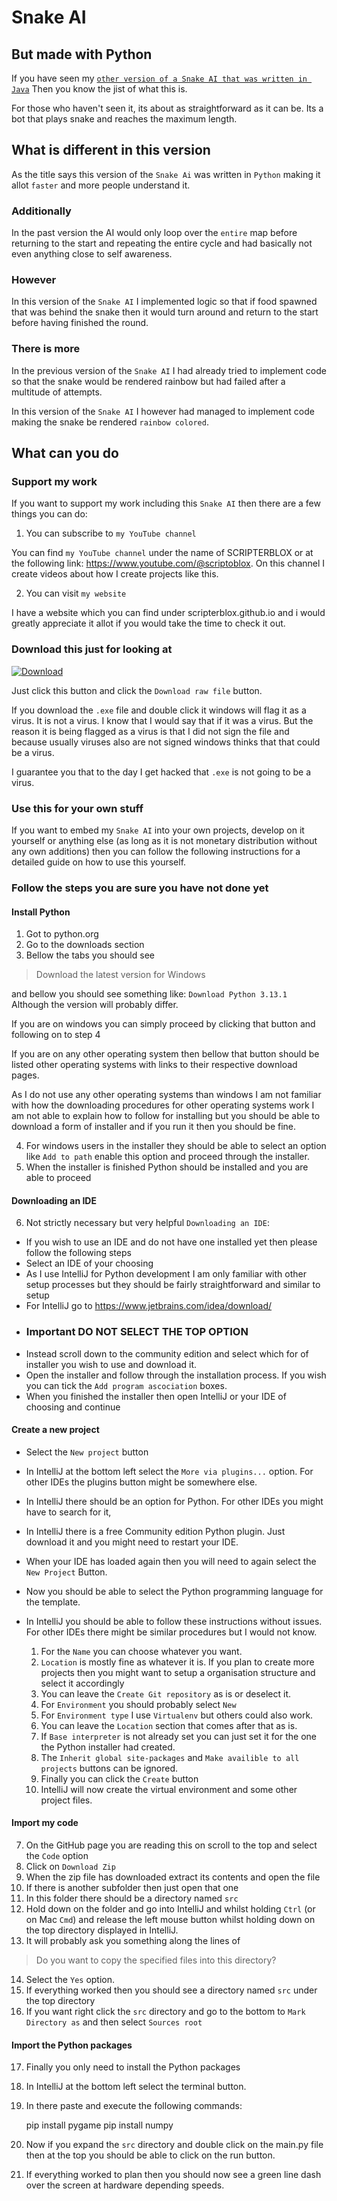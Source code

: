 # Snake AI

## But made with Python

If you have seen my [`other version of a Snake AI that was written in Java`](https://github.com/SCRIPTERBLOX/SelfBeatingSnake) Then you know the jist of what this is.

For those who haven't seen it, its about as straightforward as it can be.
Its a bot that plays snake and reaches the maximum length.

## What is different in this version

As the title says this version of the `Snake Ai`  was written in `Python` making it allot `faster` and more people understand it.

### Additionally

In the past version the AI would only loop over the `entire` map before returning to the start and repeating the entire cycle and had basically not even anything close to self awareness.

### However

In this version of the `Snake AI` I implemented logic so that if food spawned that was behind the snake then it would turn around and return to the start before having finished the round.

### There is more

In the previous version of the `Snake AI` I had already tried to implement code so that the snake would be rendered rainbow but had failed after a multitude of attempts.

In this version of the `Snake AI` I however had managed to implement code making the snake be rendered `rainbow colored`.

## What can you do

### Support my work

If you want to support my work including this `Snake AI` then there are a few things you can do:

 1. You can subscribe to `my YouTube channel`

You can find `my YouTube channel` under the name of SCRIPTERBLOX or at the following link: https://www.youtube.com/@scriptoblox. On this channel I create videos about how I create projects like this.

 2. You can visit `my website`

I have a website which you can find under scripterblox.github.io and i would greatly appreciate it allot if you would take the time to check it out.

### Download this just for looking at

[![Download](https://img.shields.io/badge/Download-File-darkblue?style=plastic&label=Download&labelColor=darkred&color=darkblue)](./dist/main.exe)

Just click this button and click the `Download raw file` button.

If you download the `.exe` file and double click it windows will flag it as a virus.
It is not a virus.
I know that I would say that if it was a virus.
But the reason it is being flagged as a virus is that I did not sign the file and because usually viruses also are not signed windows thinks that that could be a virus.

I guarantee you that to the day I get hacked that `.exe`  is not going to be a virus.

### Use this for your own stuff

If you want to embed my `Snake AI` into your own projects, develop on it yourself or anything else (as long as it is not monetary distribution without any own additions) then you can follow the following instructions for a detailed guide on how to use this yourself.

### Follow the steps you are sure you have not done yet

#### Install Python

1. Got to python.org
2. Go to the downloads section
3. Bellow the tabs you should see 

>Download the latest version for Windows

and bellow you should see something like:
`Download Python 3.13.1`
Although the version will probably differ.

If you are on windows you can simply proceed by clicking that button and following on to step 4

If you are on any other operating system then bellow that button should be listed other operating systems with links to their respective download pages.

As I do not use any other operating systems than windows I am not familiar with how the downloading procedures for other operating systems work I am not able to explain how to follow for installing but you should be able to download a form of installer and if you run it then you should be fine.

4. For windows users in the installer they should be able to select an option like `Add to path` enable this option and proceed through the installer.
5. When the installer is finished Python should be installed and you are able to proceed

#### Downloading an IDE

6. Not strictly necessary but very helpful `Downloading an IDE`:

- If you wish to use an IDE and do not have one installed yet then please follow the following steps
- Select an IDE of your choosing
- As I use IntelliJ for Python development I am only familiar with other setup processes but they should be fairly straightforward and similar to setup
- For IntelliJ go to https://www.jetbrains.com/idea/download/
- ### Important DO NOT SELECT THE TOP OPTION
- Instead scroll down to the community edition and select which for of installer you wish to use and download it.
- Open the installer and follow through the installation process. If you wish you can tick the `Add program ascociation` boxes.
- When you finished the installer then open IntelliJ or your IDE of choosing and continue

#### Create a new project

- Select the `New project` button
- In IntelliJ at the bottom left select the `More via plugins...` option. For other IDEs the plugins button might be somewhere else.
- In IntelliJ there should be an option for Python. For other IDEs you might have to search for it,
- In IntelliJ there is a free Community edition Python plugin. Just download it and you might need to restart your IDE.
- When your IDE has loaded again then you will need to again select the `New Project` Button.
- Now you should be able to select the Python programming language for the template.

- In IntelliJ you should be able to follow these instructions without issues. For other IDEs there might be similar procedures but I would not know.

	1. For the `Name`  you can choose whatever you want.
	2. `Location` is mostly fine as whatever it is. If you plan to create more projects then you might want to setup a organisation structure and select it accordingly
	3. You can leave the `Create Git repository` as is or deselect it.
	4. For `Environment` you should probably select `New`
	5. For `Environment type` I use `Virtualenv` but others could also work.
	6. You can leave the `Location` section that comes after that as is.
	7. If `Base interpreter` is not already set you can just set it for the one the Python installer had created.
	8. The `Inherit global site-packages` and `Make availible to all projects` buttons can be ignored.
	9. Finally you can click the `Create` button
	10. IntelliJ will now create the virtual environment and some other project files.

#### Import my code

7. On the GitHub page you are reading this on scroll to the top and select the `Code` option
8. Click on `Download Zip`
9. When the zip file has downloaded extract its contents and open the file
10. If there is another subfolder then just open that one
 11. In this folder there should be a directory named `src`
 12. Hold down on the folder and go into IntelliJ and whilst holding `Ctrl` (or on Mac `Cmd`) and release the left mouse button whilst holding down on the top directory displayed in IntelliJ.
 13. It will probably ask you something along the lines of

> Do you want to copy the specified files into this directory?
14. Select the `Yes` option.
15.  If everything worked then you should see a directory named `src` under the top directory
16. If you want right click the `src` directory and go to the bottom to `Mark Directory as` and then select `Sources root`

#### Import the Python packages

17. Finally you only need to install the Python packages
18. In IntelliJ at the bottom left select the terminal button.
19. In there paste and execute the following commands:

    pip install pygame
    pip install numpy

20. Now if you expand the `src` directory and double click on the main.py file then at the top you should be able to click on the run button.
21. If everything worked to plan then you should now see a green line dash over the screen at hardware depending speeds.
